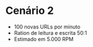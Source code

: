 # Cenário 2
 - 100 novas URLs por minuto
 - Ration de leitura e escrita 50:1
 - Estimado em 5.000 RPM 